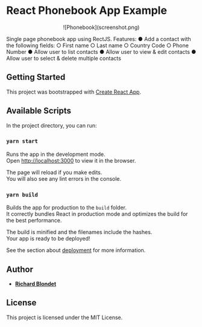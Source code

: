 # React Phonebook App Example

<div style="text-align:center">
  ![Phonebook](screenshot.png)
</div>

Single page phonebook app using RectJS. Features:
● Add a contact with the following fields:
	○ First name
	○ Last name
	○ Country Code
	○ Phone Number
● Allow user to list contacts
● Allow user to view & edit contacts
● Allow user to select & delete multiple contacts


## Getting Started

This project was bootstrapped with [Create React App](https://github.com/facebook/create-react-app).

## Available Scripts

In the project directory, you can run:

### `yarn start`

Runs the app in the development mode.<br />
Open [http://localhost:3000](http://localhost:3000) to view it in the browser.

The page will reload if you make edits.<br />
You will also see any lint errors in the console.

### `yarn build`

Builds the app for production to the `build` folder.<br />
It correctly bundles React in production mode and optimizes the build for the best performance.

The build is minified and the filenames include the hashes.<br />
Your app is ready to be deployed!

See the section about [deployment](https://facebook.github.io/create-react-app/docs/deployment) for more information.


## Author
* **[Richard Blondet](https://github.com/richardblondet/)** 


## License
This project is licensed under the MIT License.
